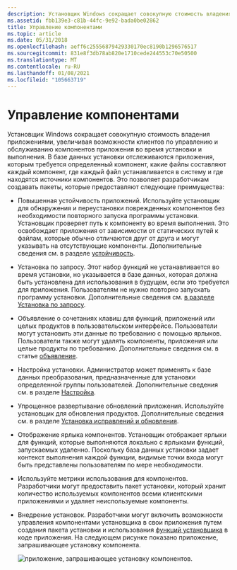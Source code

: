 ```yaml
---
description: Установщик Windows сокращает совокупную стоимость владения приложениями, увеличивая возможности клиентов по управлению и обслуживанию компонентов приложения во время установки и выполнения.
ms.assetid: fbb139e3-c81b-44fc-9e92-bada0be02862
title: Управление компонентами
ms.topic: article
ms.date: 05/31/2018
ms.openlocfilehash: aeff6c25556879429330170ec8190b1296576517
ms.sourcegitcommit: 831e8f3db78ab820e1710cede244553c70e50500
ms.translationtype: MT
ms.contentlocale: ru-RU
ms.lasthandoff: 01/08/2021
ms.locfileid: "105663719"
---
```

# <a name="component-management"></a>Управление компонентами

Установщик Windows сокращает совокупную стоимость владения приложениями, увеличивая возможности клиентов по управлению и обслуживанию компонентов приложения во время установки и выполнения. В базе данных установки отслеживаются приложения, которым требуется определенный компонент, какие файлы составляют каждый компонент, где каждый файл устанавливается в систему и где находятся источники компонентов. Это позволяет разработчикам создавать пакеты, которые предоставляют следующие преимущества:

-   Повышенная устойчивость приложений. Используйте установщик для обнаружения и переустановки поврежденных компонентов без необходимости повторного запуска программы установки. Установщик проверяет путь к компоненту во время выполнения. Это освобождает приложения от зависимости от статических путей к файлам, которые обычно отличаются друг от друга и могут указывать на отсутствующие компоненты. Дополнительные сведения см. в разделе [устойчивость](resiliency.md).
-   Установка по запросу. Этот набор функций не устанавливается во время установки, но указывается в базе данных, которая должна быть установлена для использования в будущем, если это требуется для приложения. Пользователям не нужно повторно запускать программу установки. Дополнительные сведения см. [в разделе Установка по запросу](installation-on-demand.md).
-   Объявление о сочетаниях клавиш для функций, приложений или целых продуктов в пользовательском интерфейсе. Пользователи могут установить эти данные по требованию с помощью ярлыков. Пользователи также могут удалять компоненты, приложения или целые продукты по требованию. Дополнительные сведения см. в статье [объявление](advertisement.md).
-   Настройка установки. Администратор может применять к базе данных преобразования, предназначенные для установки определенной группы пользователей. Дополнительные сведения см. в разделе [Настройка](customization.md).
-   Упрощенное развертывание обновлений приложения. Используйте установщик для обновления продуктов. Дополнительные сведения см. в разделе [Установка исправлений и обновления](patching-and-upgrades.md).
-   Отображение ярлыка компонентов. Установщик отображает ярлыки для функций, которые выполняются локально с ярлыками функций, запускаемых удаленно. Поскольку база данных установки задает контекст выполнения каждой функции, видимые точки входа могут быть представлены пользователям по мере необходимости.
-   Используйте метрики использования для компонентов. Разработчики могут предоставить пакет установки, который хранит количество используемых компонентов всеми клиентскими приложениями и удаляет неиспользуемые компоненты.
-   Внедрение установок. Разработчики могут включить возможности управления компонентами установщика в свои приложения путем создания пакета установки и использования [функций установщика](installer-functions.md) в коде приложения. На следующем рисунке показано приложение, запрашивающее установку компонента.

    ![приложение, запрашивающее установку компонентов. ](images/over1.png)

 

 



